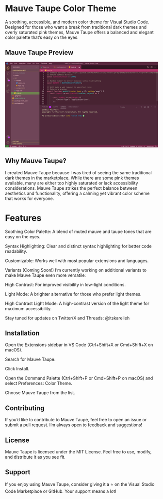 # Mauve Taupe Color Theme
A soothing, accessible, and modern color theme for Visual Studio Code. Designed for those who want a break from traditional dark themes and overly saturated pink themes, Mauve Taupe offers a balanced and elegant color palette that’s easy on the eyes.

## Mauve Taupe Preview
![Mauve Taupe Color Theme](mauve-taupe-v1.png)

## Why Mauve Taupe?
I created Mauve Taupe because I was tired of seeing the same traditional dark themes in the marketplace. While there are some pink themes available, many are either too highly saturated or lack accessibility considerations. Mauve Taupe strikes the perfect balance between aesthetics and functionality, offering a calming yet vibrant color scheme that works for everyone.

# Features
Soothing Color Palette: A blend of muted mauve and taupe tones that are easy on the eyes.

Syntax Highlighting: Clear and distinct syntax highlighting for better code readability.

Customizable: Works well with most popular extensions and languages.

Variants (Coming Soon!)
I’m currently working on additional variants to make Mauve Taupe even more versatile:

High Contrast: For improved visibility in low-light conditions.

Light Mode: A brighter alternative for those who prefer light themes.

High Contrast Light Mode: A high-contrast version of the light theme for maximum accessibility.

Stay tuned for updates on Twitter/X and Threads: @itskarelleh 

## Installation
Open the Extensions sidebar in VS Code (Ctrl+Shift+X or Cmd+Shift+X on macOS).

Search for Mauve Taupe.

Click Install.

Open the Command Palette (Ctrl+Shift+P or Cmd+Shift+P on macOS) and select Preferences: Color Theme.

Choose Mauve Taupe from the list.

## Contributing
If you’d like to contribute to Mauve Taupe, feel free to open an issue or submit a pull request. I’m always open to feedback and suggestions!

## License
Mauve Taupe is licensed under the MIT License. Feel free to use, modify, and distribute it as you see fit.

## Support
If you enjoy using Mauve Taupe, consider giving it a ⭐️ on the Visual Studio Code Marketplace or GitHub. Your support means a lot!